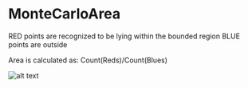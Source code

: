 # MonteCarloArea

RED points are recognized to be lying within the bounded region
BLUE points are outside

Area is calculated as:
  Count(Reds)/Count(Blues)
  
![alt text](https://github.com/darknight009/MonteCarloArea/blob/master/results/100000_iterations.gif)
